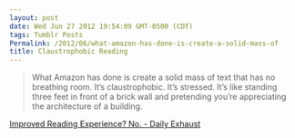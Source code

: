 ```yaml
---
layout: post
date: Wed Jun 27 2012 19:54:09 GMT-0500 (CDT)
tags: Tumblr Posts
Permalink: /2012/06/what-amazon-has-done-is-create-a-solid-mass-of
title: Claustrophobic Reading
---
```


> What Amazon has done is create a solid mass of text that has no breathing room. It’s claustrophobic. It’s stressed. It’s like standing three feet in front of a brick wall and pretending you’re appreciating the architecture of a building.

[Improved Reading Experience? No. - Daily Exhaust](http://dailyexhaust.com/2012/06/improved-reading-experience-no.html)
